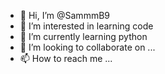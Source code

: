 - 👋 Hi, I’m @SammmB9
- 👀 I’m interested in learning code
- 🌱 I’m currently learning python
- 💞️ I’m looking to collaborate on ...
- 📫 How to reach me ...

<!---
SammmB9/SammmB9 is a ✨ special ✨ repository because its `README.md` (this file) appears on your GitHub profile.
You can click the Preview link to take a look at your changes.
--->
